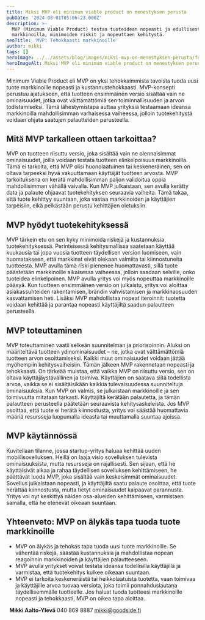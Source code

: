 ```yaml
---
title: Miksi MVP eli minimum viable product on menestyksen perusta
pubDate: '2024-08-01T05:06:23.000Z'
description: >-
  MVP (Minimum Viable Product) testaa tuoteidean nopeasti ja edullisesti
  markkinoilla, minimoiden riskit ja nopeuttaen kehitystä.
seoTitle: 'MVP: Tehokkaasti markkinoille'
author: mikki
tags: []
heroImage: ../../assets/blog/images/miksi-mvp-on-menestyksen-perusta/featured.webp
heroImageAlt: Miksi MVP eli minimum viable product on menestyksen perusta
---
```


Minimum Viable Product eli MVP on yksi tehokkaimmista tavoista tuoda uusi tuote markkinoille nopeasti ja kustannustehokkaasti. MVP-konsepti perustuu ajatukseen, että tuotteen ensimmäinen versio sisältää vain ne ominaisuudet, jotka ovat välttämättömiä sen toiminnallisuuden ja arvon todistamiseksi. Tämä lähestymistapa auttaa yrityksiä testaamaan ideansa markkinoilla mahdollisimman varhaisessa vaiheessa, jolloin tuotekehitystä voidaan ohjata saatujen palautteiden perusteella.

## **Mitä MVP tarkalleen ottaen tarkoittaa?**

MVP on tuotteen riisuttu versio, joka sisältää vain ne olennaisimmat ominaisuudet, joilla voidaan testata tuotteen elinkelpoisuus markkinoilla. Tämä ei tarkoita, että MVP olisi huonolaatuinen tai keskeneräinen; sen on oltava tarpeeksi hyvä vakuuttamaan käyttäjät tuotteen arvosta. MVP tarkoituksena on kerätä mahdollisimman paljon validoitua oppia mahdollisimman vähällä vaivalla. Kun MVP julkaistaan, sen avulla kerätty data ja palaute ohjaavat tuotekehityksen seuraavia vaiheita. Tämä takaa, että tuote kehittyy suuntaan, joka vastaa markkinoiden ja käyttäjien tarpeisiin, eikä pelkästään perustu kehittäjien oletuksiin.

## **MVP hyödyt tuotekehityksessä**

MVP tärkein etu on sen kyky minimoida riskejä ja kustannuksia tuotekehityksessä. Perinteisessä kehitysmallissa saatetaan käyttää kuukausia tai jopa vuosia tuotteen täydellisen version luomiseen, vain huomatakseen, että markkinat eivät olekaan valmiita tai kiinnostuneita tuotteesta. MVP avulla tämä riski pienenee huomattavasti, sillä tuote päästetään markkinoille aikaisessa vaiheessa, jolloin saadaan selville, onko tuoteidea elinkelpoinen. MVP avulla yritys voi myös nopeuttaa markkinoille pääsyä. Kun tuotteen ensimmäinen versio on julkaistu, yritys voi aloittaa asiakassuhteiden rakentamisen, brändin vahvistamisen ja markkinaosuuden kasvattamisen heti. Lisäksi MVP mahdollistaa nopeat iteroinnit: tuotetta voidaan kehittää ja parantaa nopeasti käyttäjiltä saadun palautteen perusteella.

## **MVP toteuttaminen**

MVP toteuttaminen vaatii selkeän suunnitelman ja priorisoinnin. Aluksi on määriteltävä tuotteen ydinominaisuudet – ne, jotka ovat välttämättömiä tuotteen arvon osoittamiseksi. Kaikki muut ominaisuudet voidaan jättää myöhempiin kehitysvaiheisiin. Tämän jälkeen MVP rakennetaan nopeasti ja tehokkaasti. On tärkeää muistaa, että vaikka MVP on riisuttu versio, sen on oltava käyttäjäystävällinen ja toimiva. Käyttäjien on saatava siitä todellista arvoa, vaikka se ei sisältäisikään kaikkia tulevaisuudessa suunniteltuja ominaisuuksia. Kun MVP on valmis, se julkaistaan markkinoille ja sen toimivuutta mitataan tarkasti. Käyttäjiltä kerätään palautetta, ja tämän palautteen perusteella päätetään seuraavista kehitysaskeleista. Jos MVP osoittaa, että tuote ei herätä kiinnostusta, yritys voi säästää huomattavia määriä resursseja luopumalla ideasta tai muuttamalla suuntaa ajoissa.

## **MVP käytännössä**

Kuvitellaan tilanne, jossa startup-yritys haluaa kehittää uuden mobiilisovelluksen. Heillä on laaja visio sovelluksen tulevista ominaisuuksista, mutta resursseja on rajallisesti. Sen sijaan, että he käyttäisivät aikaa ja rahaa täydellisen sovelluksen kehittämiseen, he päättävät luoda MVP, joka sisältää vain keskeisimmät ominaisuudet. Sovellus julkaistaan nopeasti, ja käyttäjiltä saatu palaute osoittaa, että tuote herättää kiinnostusta, mutta tietyt ominaisuudet kaipaavat parannusta. Yritys voi nyt keskittyä näiden osa-alueiden kehittämiseen, varmistaen samalla, että he etenevät oikeaan suuntaan.

## **Yhteenveto: MVP on älykäs tapa tuoda tuote markkinoille**

-   MVP on älykäs ja tehokas tapa tuoda uusi tuote markkinoille. Se vähentää riskejä, säästää kustannuksia ja mahdollistaa nopean reagoinnin markkinoiden ja käyttäjien palautteeseen. 
-   MVP avulla yritykset voivat testata ideansa todellisilla käyttäjillä ja varmistaa, että tuotekehitys kulkee oikeaan suuntaan.
-   MVP ei tarkoita keskeneräistä tai heikkolaatuista tuotetta, vaan toimivaa ja käyttäjille arvoa tuovaa versiota, joka toimii ponnahduslautana täydellisemmälle tuotteelle. Jos haluat tuoda tuotteesi markkinoille nopeasti ja tehokkaasti, MVP on oikea tapa aloittaa.

  **Mikki Aalto-Ylevä** 040 869 8887 mikki@goodside.fi